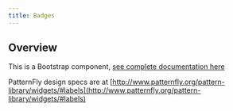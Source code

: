 ```yaml
---
title: Badges
---
```

## Overview

This is a Bootstrap component, [see complete documentation here](http://v4-alpha.getbootstrap.com/components/badge/)

PatternFly design specs are at [http://www.patternfly.org/pattern-library/widgets/#labels](http://www.patternfly.org/pattern-library/widgets/#labels)

